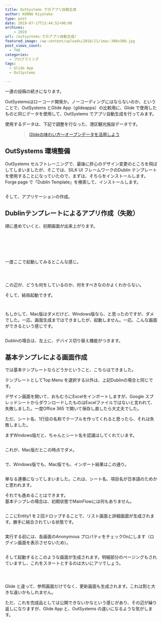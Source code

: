 ```yaml
---
title: OutSystems でのアプリ自動生成
author: KONNO Kiyotaka
type: post
date: 2019-07-17T13:44:52+00:00
archives:
    - 2019
url: /outsystems-でのアプリ自動生成/
featured_image: /wp-content/uploads/2018/11/imac-300x300.jpg
post_views_count:
  - 746
categories:
  - プログラミング
tags:
  - Glide App
  - OutSystems

---
```

一連の投稿の続きになります。

OutSystemsはローコード開発か。ノーコーディングにはならないのか、ということで、OutSystems とGlide App（glideapps）の比較用に、Glide で使用したものと同じデータを使用して、OutSystems でアプリ自動生成を行ってみます。

使用するデータは、下記で調整を行なった、港区観光施設データです。<figure class="wp-block-embed-wordpress wp-block-embed is-type-wp-embed is-provider-programmers-office">

<div class="wp-block-embed__wrapper">
  <blockquote class="wp-embedded-content" data-secret="3DKG1Mtnys">
    <a href="https://www.programmers-office.ml/glide%e3%81%ae%e5%91%b3%e3%82%8f%e3%81%84%e6%96%b9%e3%80%9c%e3%82%aa%e3%83%bc%e3%83%97%e3%83%b3%e3%83%87%e3%83%bc%e3%82%bf%e3%82%92%e6%b4%bb%e7%94%a8%e3%81%97%e3%82%88%e3%81%86/">Glideの味わい方〜オープンデータを活用しよう</a>
  </blockquote>
</div></figure> 

## OutSystems 環境整備

OutSystems セルフトレーニングで、最後に肝心のデザイン変更のところを飛ばしてしまいましたが、そこでは、SILK UI フレームワークのDublin テンプレートを使用することになっていたので、まずは、そちらをインストールします。  
Forge page で「Dublin Template」を検索して、インストールします。<figure class="wp-block-image">

<img src="https://i0.wp.com/www.programmers-office.ml/wp-content/uploads/2019/07/スクリーンショット-2019-07-15-17.28.40.png?ssl=1" alt="" class="wp-image-3111" srcset="https://i0.wp.com/www.programmers-office.ml/wp-content/uploads/2019/07/スクリーンショット-2019-07-15-17.28.40.png?w=800&ssl=1 800w, https://i0.wp.com/www.programmers-office.ml/wp-content/uploads/2019/07/スクリーンショット-2019-07-15-17.28.40.png?resize=300%2C206&ssl=1 300w, https://i0.wp.com/www.programmers-office.ml/wp-content/uploads/2019/07/スクリーンショット-2019-07-15-17.28.40.png?resize=768%2C528&ssl=1 768w" sizes="(max-width: 800px) 100vw, 800px" data-recalc-dims="1" /> </figure> 

そして、アプリケーションの作成。

## Dublinテンプレートによるアプリ作成（失敗）

順に進めていくと、初期画面が出来上がります。<figure class="wp-block-image">

<img src="https://i1.wp.com/www.programmers-office.ml/wp-content/uploads/2019/07/スクリーンショット-2019-07-15-19.29.25-1.png?ssl=1" alt="" class="wp-image-3113" data-recalc-dims="1" /> </figure> <figure class="wp-block-image"><img src="https://i2.wp.com/www.programmers-office.ml/wp-content/uploads/2019/07/スクリーンショット-2019-07-15-19.29.51.png?ssl=1" alt="" class="wp-image-3114" srcset="https://i2.wp.com/www.programmers-office.ml/wp-content/uploads/2019/07/スクリーンショット-2019-07-15-19.29.51.png?w=640&ssl=1 640w, https://i2.wp.com/www.programmers-office.ml/wp-content/uploads/2019/07/スクリーンショット-2019-07-15-19.29.51.png?resize=300%2C244&ssl=1 300w" sizes="(max-width: 640px) 100vw, 640px" data-recalc-dims="1" /></figure> <figure class="wp-block-image"><img src="https://i1.wp.com/www.programmers-office.ml/wp-content/uploads/2019/07/スクリーンショット-2019-07-15-19.30.05.png?ssl=1" alt="" class="wp-image-3115" srcset="https://i1.wp.com/www.programmers-office.ml/wp-content/uploads/2019/07/スクリーンショット-2019-07-15-19.30.05.png?w=640&ssl=1 640w, https://i1.wp.com/www.programmers-office.ml/wp-content/uploads/2019/07/スクリーンショット-2019-07-15-19.30.05.png?resize=300%2C245&ssl=1 300w" sizes="(max-width: 640px) 100vw, 640px" data-recalc-dims="1" /></figure> <figure class="wp-block-image"><img src="https://i1.wp.com/www.programmers-office.ml/wp-content/uploads/2019/07/スクリーンショット-2019-07-15-19.30.47.png?ssl=1" alt="" class="wp-image-3116" srcset="https://i1.wp.com/www.programmers-office.ml/wp-content/uploads/2019/07/スクリーンショット-2019-07-15-19.30.47.png?w=640&ssl=1 640w, https://i1.wp.com/www.programmers-office.ml/wp-content/uploads/2019/07/スクリーンショット-2019-07-15-19.30.47.png?resize=300%2C244&ssl=1 300w" sizes="(max-width: 640px) 100vw, 640px" data-recalc-dims="1" /></figure> <figure class="wp-block-image"><img src="https://i1.wp.com/www.programmers-office.ml/wp-content/uploads/2019/07/スクリーンショット-2019-07-15-19.32.01.png?ssl=1" alt="" class="wp-image-3117" srcset="https://i1.wp.com/www.programmers-office.ml/wp-content/uploads/2019/07/スクリーンショット-2019-07-15-19.32.01.png?w=800&ssl=1 800w, https://i1.wp.com/www.programmers-office.ml/wp-content/uploads/2019/07/スクリーンショット-2019-07-15-19.32.01.png?resize=300%2C138&ssl=1 300w, https://i1.wp.com/www.programmers-office.ml/wp-content/uploads/2019/07/スクリーンショット-2019-07-15-19.32.01.png?resize=768%2C354&ssl=1 768w" sizes="(max-width: 800px) 100vw, 800px" data-recalc-dims="1" /></figure> <figure class="wp-block-image"><img src="https://i0.wp.com/www.programmers-office.ml/wp-content/uploads/2019/07/スクリーンショット-2019-07-15-19.34.03.png?ssl=1" alt="" class="wp-image-3118" srcset="https://i0.wp.com/www.programmers-office.ml/wp-content/uploads/2019/07/スクリーンショット-2019-07-15-19.34.03.png?w=800&ssl=1 800w, https://i0.wp.com/www.programmers-office.ml/wp-content/uploads/2019/07/スクリーンショット-2019-07-15-19.34.03.png?resize=300%2C245&ssl=1 300w, https://i0.wp.com/www.programmers-office.ml/wp-content/uploads/2019/07/スクリーンショット-2019-07-15-19.34.03.png?resize=768%2C627&ssl=1 768w" sizes="(max-width: 800px) 100vw, 800px" data-recalc-dims="1" /></figure> 

一度ここで起動してみるとこんな感じ。<figure class="wp-block-image">

<img src="https://i1.wp.com/www.programmers-office.ml/wp-content/uploads/2019/07/スクリーンショット-2019-07-15-19.35.20.png?ssl=1" alt="" class="wp-image-3119" data-recalc-dims="1" /> </figure> <figure class="wp-block-image"><img src="https://i0.wp.com/www.programmers-office.ml/wp-content/uploads/2019/07/スクリーンショット-2019-07-15-19.36.02.png?ssl=1" alt="" class="wp-image-3120" srcset="https://i0.wp.com/www.programmers-office.ml/wp-content/uploads/2019/07/スクリーンショット-2019-07-15-19.36.02.png?w=640&ssl=1 640w, https://i0.wp.com/www.programmers-office.ml/wp-content/uploads/2019/07/スクリーンショット-2019-07-15-19.36.02.png?resize=300%2C209&ssl=1 300w" sizes="(max-width: 640px) 100vw, 640px" data-recalc-dims="1" /></figure> <figure class="wp-block-image"><img src="https://i1.wp.com/www.programmers-office.ml/wp-content/uploads/2019/07/スクリーンショット-2019-07-15-19.36.29.png?ssl=1" alt="" class="wp-image-3121" srcset="https://i1.wp.com/www.programmers-office.ml/wp-content/uploads/2019/07/スクリーンショット-2019-07-15-19.36.29.png?w=640&ssl=1 640w, https://i1.wp.com/www.programmers-office.ml/wp-content/uploads/2019/07/スクリーンショット-2019-07-15-19.36.29.png?resize=300%2C210&ssl=1 300w" sizes="(max-width: 640px) 100vw, 640px" data-recalc-dims="1" /></figure> 

この辺が、どうも何をしているのか、何をすべきなのかよくわからない。

そして、結局起動できず。<figure class="wp-block-image">

<img src="https://i1.wp.com/www.programmers-office.ml/wp-content/uploads/2019/07/スクリーンショット-2019-07-15-19.58.42.png?ssl=1" alt="" class="wp-image-3123" srcset="https://i1.wp.com/www.programmers-office.ml/wp-content/uploads/2019/07/スクリーンショット-2019-07-15-19.58.42.png?w=800&ssl=1 800w, https://i1.wp.com/www.programmers-office.ml/wp-content/uploads/2019/07/スクリーンショット-2019-07-15-19.58.42.png?resize=300%2C245&ssl=1 300w, https://i1.wp.com/www.programmers-office.ml/wp-content/uploads/2019/07/スクリーンショット-2019-07-15-19.58.42.png?resize=768%2C627&ssl=1 768w" sizes="(max-width: 800px) 100vw, 800px" data-recalc-dims="1" /> </figure> <figure class="wp-block-image"><img src="https://i2.wp.com/www.programmers-office.ml/wp-content/uploads/2019/07/スクリーンショット-2019-07-15-19.58.36.png?ssl=1" alt="" class="wp-image-3122" srcset="https://i2.wp.com/www.programmers-office.ml/wp-content/uploads/2019/07/スクリーンショット-2019-07-15-19.58.36.png?w=800&ssl=1 800w, https://i2.wp.com/www.programmers-office.ml/wp-content/uploads/2019/07/スクリーンショット-2019-07-15-19.58.36.png?resize=300%2C245&ssl=1 300w, https://i2.wp.com/www.programmers-office.ml/wp-content/uploads/2019/07/スクリーンショット-2019-07-15-19.58.36.png?resize=768%2C627&ssl=1 768w" sizes="(max-width: 800px) 100vw, 800px" data-recalc-dims="1" /></figure> 

もしかして、Mac版はダメだけど、Windows版なら、と思ったのですが、ダメでした。一応、画面生成まではできましたが、起動しません。一応、こんな画面ができるという感じです。<figure class="wp-block-image">

<img src="https://i2.wp.com/www.programmers-office.ml/wp-content/uploads/2019/07/list.png?fit=1024%2C566&ssl=1" alt="" class="wp-image-3124" srcset="https://i1.wp.com/www.programmers-office.ml/wp-content/uploads/2019/07/list.png?w=1184&ssl=1 1184w, https://i1.wp.com/www.programmers-office.ml/wp-content/uploads/2019/07/list.png?resize=300%2C166&ssl=1 300w, https://i1.wp.com/www.programmers-office.ml/wp-content/uploads/2019/07/list.png?resize=768%2C425&ssl=1 768w, https://i1.wp.com/www.programmers-office.ml/wp-content/uploads/2019/07/list.png?resize=1024%2C566&ssl=1 1024w" sizes="(max-width: 1000px) 100vw, 1000px" /> </figure> 

Dublinの場合は、左上に、デバイス切り替え機能がつきます。

## 基本テンプレによる画面作成

では基本テンプレートならどうかということ、こちらはできました。

テンプレートとしてTop Menu を選択する以外は、上記Dublinの場合と同じです。

デザイン画面を開いて、おもむろにExcelをインポートしますが、Google スプレッドシートからダウンロードしたものはExcelファイルではないと言われて、失敗しました。一度Office 365 で開いて保存し直したら大丈夫でした。

ただ、シート名、1行目の名称でテーブルを作ってくれると思ったら、それは失敗しました。

まずWindows版だと、ちゃんとシート名を認識はしてくれています。<figure class="wp-block-image">

<img src="https://i1.wp.com/www.programmers-office.ml/wp-content/uploads/2019/07/importexcel.png?ssl=1" alt="" class="wp-image-3125" data-recalc-dims="1" /> </figure> 

これが、Mac版だとこの時点でダメ。<figure class="wp-block-image">

<img src="https://i0.wp.com/www.programmers-office.ml/wp-content/uploads/2019/07/スクリーンショット-2019-07-17-21.22.49.png?ssl=1" alt="" class="wp-image-3126" data-recalc-dims="1" /> </figure> 

で、Windows版でも、Mac版でも、インポート結果はこの通り。<figure class="wp-block-image">

<img src="https://i2.wp.com/www.programmers-office.ml/wp-content/uploads/2019/07/entities.png?ssl=1" alt="" class="wp-image-3127" srcset="https://i2.wp.com/www.programmers-office.ml/wp-content/uploads/2019/07/entities.png?w=120&ssl=1 120w, https://i2.wp.com/www.programmers-office.ml/wp-content/uploads/2019/07/entities.png?resize=113%2C300&ssl=1 113w" sizes="(max-width: 120px) 100vw, 120px" data-recalc-dims="1" /> </figure> 

単なる連番になってしまいました。これは、シート名、項目名が日本語のためかと思われます。

それでも進めることはできます。  
基本テンプレの場合は、初期状態でMainFlowには何もありません。<figure class="wp-block-image">

<img src="https://i0.wp.com/www.programmers-office.ml/wp-content/uploads/2019/07/スクリーンショット-2019-07-17-21.23.09.png?ssl=1" alt="" class="wp-image-3128" srcset="https://i0.wp.com/www.programmers-office.ml/wp-content/uploads/2019/07/スクリーンショット-2019-07-17-21.23.09.png?w=800&ssl=1 800w, https://i0.wp.com/www.programmers-office.ml/wp-content/uploads/2019/07/スクリーンショット-2019-07-17-21.23.09.png?resize=300%2C245&ssl=1 300w, https://i0.wp.com/www.programmers-office.ml/wp-content/uploads/2019/07/スクリーンショット-2019-07-17-21.23.09.png?resize=768%2C627&ssl=1 768w" sizes="(max-width: 800px) 100vw, 800px" data-recalc-dims="1" /> </figure> 

ここにEntity1 を２回ドロップすることで、リスト画面と詳細画面が生成されます。勝手に結合されている状態です。<figure class="wp-block-image">

<img src="https://i2.wp.com/www.programmers-office.ml/wp-content/uploads/2019/07/スクリーンショット-2019-07-17-21.24.53.png?ssl=1" alt="" class="wp-image-3130" srcset="https://i2.wp.com/www.programmers-office.ml/wp-content/uploads/2019/07/スクリーンショット-2019-07-17-21.24.53.png?w=800&ssl=1 800w, https://i2.wp.com/www.programmers-office.ml/wp-content/uploads/2019/07/スクリーンショット-2019-07-17-21.24.53.png?resize=300%2C245&ssl=1 300w, https://i2.wp.com/www.programmers-office.ml/wp-content/uploads/2019/07/スクリーンショット-2019-07-17-21.24.53.png?resize=768%2C627&ssl=1 768w" sizes="(max-width: 800px) 100vw, 800px" data-recalc-dims="1" /> </figure> 

実行する前には、各画面のAnonymous プロパティをチェックOnにします（ログイン画面を表示させないため）。<figure class="wp-block-image">

<img src="https://i1.wp.com/www.programmers-office.ml/wp-content/uploads/2019/07/スクリーンショット-2019-07-17-21.25.25.png?ssl=1" alt="" class="wp-image-3131" data-recalc-dims="1" /> </figure> 

そして起動するとこのような画面が生成されます。明細部分のページングもされていますし、これをスタートとするのは大いにアリでしょう。<figure class="wp-block-image">

<img src="https://i1.wp.com/www.programmers-office.ml/wp-content/uploads/2019/07/スクリーンショット-2019-07-17-21.26.56.png?ssl=1" alt="" class="wp-image-3132" srcset="https://i1.wp.com/www.programmers-office.ml/wp-content/uploads/2019/07/スクリーンショット-2019-07-17-21.26.56.png?w=800&ssl=1 800w, https://i1.wp.com/www.programmers-office.ml/wp-content/uploads/2019/07/スクリーンショット-2019-07-17-21.26.56.png?resize=300%2C207&ssl=1 300w, https://i1.wp.com/www.programmers-office.ml/wp-content/uploads/2019/07/スクリーンショット-2019-07-17-21.26.56.png?resize=768%2C529&ssl=1 768w" sizes="(max-width: 800px) 100vw, 800px" data-recalc-dims="1" /> </figure> <figure class="wp-block-image"><img src="https://i2.wp.com/www.programmers-office.ml/wp-content/uploads/2019/07/スクリーンショット-2019-07-17-21.27.09.png?ssl=1" alt="" class="wp-image-3133" srcset="https://i2.wp.com/www.programmers-office.ml/wp-content/uploads/2019/07/スクリーンショット-2019-07-17-21.27.09.png?w=800&ssl=1 800w, https://i2.wp.com/www.programmers-office.ml/wp-content/uploads/2019/07/スクリーンショット-2019-07-17-21.27.09.png?resize=300%2C60&ssl=1 300w, https://i2.wp.com/www.programmers-office.ml/wp-content/uploads/2019/07/スクリーンショット-2019-07-17-21.27.09.png?resize=768%2C154&ssl=1 768w" sizes="(max-width: 800px) 100vw, 800px" data-recalc-dims="1" /></figure> <figure class="wp-block-image"><img src="https://i2.wp.com/www.programmers-office.ml/wp-content/uploads/2019/07/スクリーンショット-2019-07-17-21.27.24.png?ssl=1" alt="" class="wp-image-3134" srcset="https://i2.wp.com/www.programmers-office.ml/wp-content/uploads/2019/07/スクリーンショット-2019-07-17-21.27.24.png?w=640&ssl=1 640w, https://i2.wp.com/www.programmers-office.ml/wp-content/uploads/2019/07/スクリーンショット-2019-07-17-21.27.24.png?resize=195%2C300&ssl=1 195w" sizes="(max-width: 640px) 100vw, 640px" data-recalc-dims="1" /></figure> 

Glide と違って、参照画面だけでなく、更新画面も生成されます。これは割と大きな違いかもしれません。

ただ、これを完成品としては公開できないかなという感じがあり、その辺が繰り返しになりますが、Glide App と、OutSystems の違いになるような気がします。